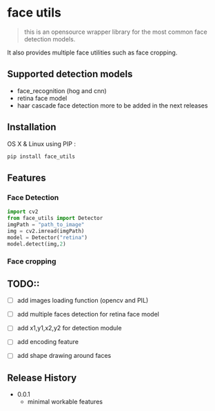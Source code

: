 # face utils
> this is an opensource wrapper library for the most common face detection models. 

It also provides multiple face utilities such as face cropping.

## Supported detection models
- face_recognition (hog and cnn)
- retina face model
- haar cascade face detection
more to be added in the next releases

## Installation

OS X & Linux using PIP :

```sh
pip install face_utils
```


## Features

### Face Detection 

```python 
import cv2
from face_utils import Detector
imgPath = "path_to_image" 
img = cv2.imread(imgPath)
model = Detector("retina")
model.detect(img,2)
```

### Face cropping 



## TODO::  

- [ ] add images loading function (opencv and PIL)
- [ ] add multiple faces detection for retina face model
- [ ] add x1,y1,x2,y2 for detection module
- [ ] add encoding feature
- [ ] add shape drawing around faces 


## Release History

* 0.0.1
    * minimal workable features



